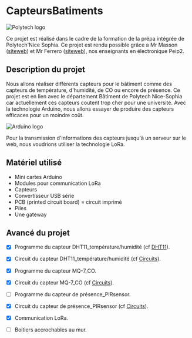 # CapteursBatiments

![Polytech logo](http://fr.academic.ru/pictures/frwiki/80/Polytechnicesophia.png "logo polytech")


Ce projet est réalisé dans le cadre de la formation de la prépa intégrée de Polytech'Nice Sophia. 
Ce projet est rendu possible grâce a Mr Masson ([siteweb]( http://users.polytech.unice.fr/~pmasson/Enseignement.htm)) et Mr Ferrero ([siteweb]( http://users.polytech.unice.fr/~ferrero/enseignement.html)), nos enseignants en électronique Peip2. 


## Description du projet

Nous allons réaliser différents capteurs pour le bâtiment comme des capteurs de température, d'humidité, de CO ou encore de présence. Ce projet est en lien avec le département Bâtiment de Polytech Nice-Sophia car actuellement ces capteurs coutent trop cher pour une université. Avec la technologie Arduino, nous allons essayer de produire des capteurs efficaces pour un moindre coût.

![Arduino logo](https://www.arduino.cc/arduino_logo.png)



Pour la transmission d'informations des capteurs jusqu'à un serveur sur le web, nous voudrions utiliser la technologie LoRa.

## Matériel utilisé

* Mini cartes Arduino
* Modules pour communication LoRa
* Capteurs 
* Convertisseur USB série
* PCB (printed circuit board) = circuit imprimé
* Piles
* Une gateway

## Avancé du projet

- [X] Programme du capteur DHT11_température/humidité (cf [DHT11](https://github.com/Capteurs-Batiments/CapteursBatiments/blob/master/Code%20Arduino/DHT11)).
- [X] Circuit du capteur DHT11_température/humidité (cf [Circuits]( https://github.com/Capteurs-Batiments/CapteursBatiments/blob/master/doc/Montage.md)).
- [X] Programme du capteur MQ-7_CO.
- [X] Circuit du capteur MQ-7_CO (cf [Circuits]( https://github.com/Capteurs-Batiments/CapteursBatiments/blob/master/doc/Montage.md)).
- [ ] Programme du capteur de présence_PIRsensor.
- [X] Circuit du capteur de présence_PIRsensor (cf [Circuits]( https://github.com/Capteurs-Batiments/CapteursBatiments/blob/master/doc/Montage.md)).
- [X] Communication LoRa.
- [ ] Boitiers accrochables au mur.


